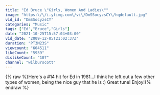 ```yaml
---
title: "Ed Bruce \"Girls, Women And Ladies\""
image: "https:\/\/i.ytimg.com\/vi\/DmSSocyzsCY\/hqdefault.jpg"
vid_id: "DmSSocyzsCY"
categories: "Music"
tags: ["Ed","Bruce","Girls"]
date: "2021-10-25T15:57:04+03:00"
vid_date: "2009-12-05T21:02:37Z"
duration: "PT3M23S"
viewcount: "604511"
likeCount: "5939"
dislikeCount: "107"
channel: "wilburscott"
---
```

{% raw %}Here's a #14 hit for Ed in 1981...I think he left out a few other types of women, being the nice guy that he is :) Great tune! Enjoy!{% endraw %}
